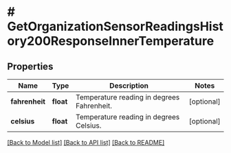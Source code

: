 # # GetOrganizationSensorReadingsHistory200ResponseInnerTemperature

## Properties

Name | Type | Description | Notes
------------ | ------------- | ------------- | -------------
**fahrenheit** | **float** | Temperature reading in degrees Fahrenheit. | [optional]
**celsius** | **float** | Temperature reading in degrees Celsius. | [optional]

[[Back to Model list]](../../README.md#models) [[Back to API list]](../../README.md#endpoints) [[Back to README]](../../README.md)
